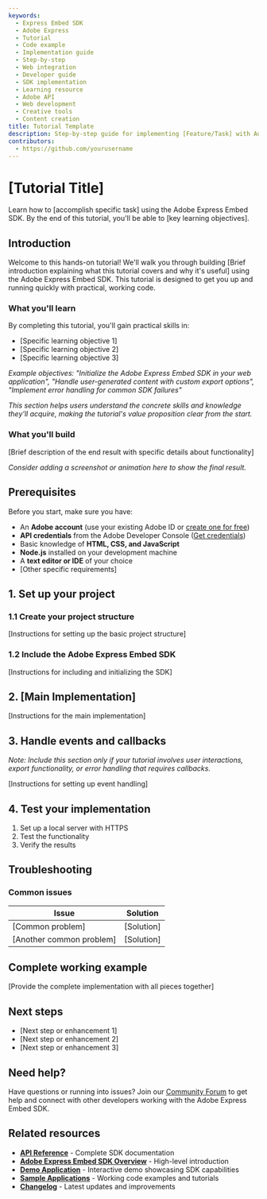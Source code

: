 ```yaml
---
keywords:
  - Express Embed SDK
  - Adobe Express
  - Tutorial
  - Code example
  - Implementation guide
  - Step-by-step
  - Web integration
  - Developer guide
  - SDK implementation
  - Learning resource
  - Adobe API
  - Web development
  - Creative tools
  - Content creation
title: Tutorial Template
description: Step-by-step guide for implementing [Feature/Task] with Adobe Express Embed SDK
contributors:
  - https://github.com/yourusername
---
```


# [Tutorial Title]

Learn how to [accomplish specific task] using the Adobe Express Embed SDK. By the end of this tutorial, you'll be able to [key learning objectives].

## Introduction

<!--
Tutorial Best Practices:
• Do include screenshots and animations to illustrate key concepts (max size 2500px)
• Use collapsible sections when possible to organize long content
• Test all code examples thoroughly before publishing
• Include error handling examples and common failure scenarios
• Link to relevant API documentation and related tutorials
• Provide complete, working code samples that users can copy and run
• Use consistent naming conventions throughout the tutorial
• Include performance considerations and optimization tips where relevant
-->

Welcome to this hands-on tutorial! We'll walk you through building [Brief introduction explaining what this tutorial covers and why it's useful] using the Adobe Express Embed SDK. This tutorial is designed to get you up and running quickly with practical, working code.

### What you'll learn

By completing this tutorial, you'll gain practical skills in:

- [Specific learning objective 1]
- [Specific learning objective 2]
- [Specific learning objective 3]

*Example objectives: "Initialize the Adobe Express Embed SDK in your web application", "Handle user-generated content with custom export options", "Implement error handling for common SDK failures"*

*This section helps users understand the concrete skills and knowledge they'll acquire, making the tutorial's value proposition clear from the start.*

### What you'll build

[Brief description of the end result with specific details about functionality]

*Consider adding a screenshot or animation here to show the final result.*

## Prerequisites

Before you start, make sure you have:

- An **Adobe account** (use your existing Adobe ID or [create one for free](https://account.adobe.com/))
- **API credentials** from the Adobe Developer Console ([Get credentials](/guides/quickstart/#step-1-get-an-api-key))
- Basic knowledge of **HTML, CSS, and JavaScript**
- **Node.js** installed on your development machine
- A **text editor or IDE** of your choice
- [Other specific requirements]

## 1. Set up your project

### 1.1 Create your project structure

[Instructions for setting up the basic project structure]

### 1.2 Include the Adobe Express Embed SDK

[Instructions for including and initializing the SDK]

## 2. [Main Implementation]

[Instructions for the main implementation]

## 3. Handle events and callbacks

*Note: Include this section only if your tutorial involves user interactions, export functionality, or error handling that requires callbacks.*

[Instructions for setting up event handling]

## 4. Test your implementation

1. Set up a local server with HTTPS
2. Test the functionality
3. Verify the results

## Troubleshooting

### Common issues

| Issue | Solution |
|-------|----------|
| [Common problem] | [Solution] |
| [Another common problem] | [Solution] |

## Complete working example

[Provide the complete implementation with all pieces together]

## Next steps

- [Next step or enhancement 1]
- [Next step or enhancement 2]
- [Next step or enhancement 3]

## Need help?

Have questions or running into issues? Join our [Community Forum](https://community.adobe.com/t5/adobe-express-embed-sdk/ct-p/ct-express-embed-sdk) to get help and connect with other developers working with the Adobe Express Embed SDK.

## Related resources

- **[API Reference](/reference/)** - Complete SDK documentation
- **[Adobe Express Embed SDK Overview](/guides/)** - High-level introduction
- **[Demo Application](https://demo.expressembed.com/)** - Interactive demo showcasing SDK capabilities
- **[Sample Applications](https://github.com/AdobeDocs/embed-sdk-samples/tree/main/code-samples/tutorials)** - Working code examples and tutorials
- **[Changelog](/guides/changelog/)** - Latest updates and improvements
